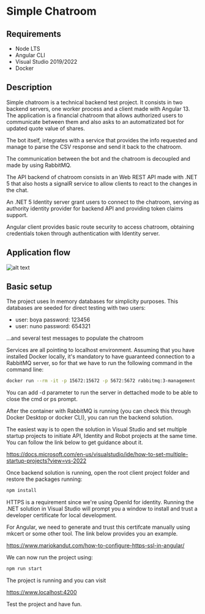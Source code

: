 # Simple Chatroom

## Requirements
- Node LTS
- Angular CLI
- Visual Studio 2019/2022
- Docker

## Description
Simple chatroom is a technical backend test project. It consists in two backend servers, one worker process and a client made with Angular 13.
The application is a financial chatroom that allows authorized users to communicate between them and also asks to an automatizated bot for updated quote value of shares.

The bot itself, integrates with a service that provides the info requested and manage to parse the CSV response and send it back to the chatroom.

The communication between the bot and the chatroom is decoupled and made by using RabbitMQ.

The API backend of chatroom consists in an Web REST API made with .NET 5 that also hosts a signalR service to allow clients to react to the changes in the chat. 

An .NET 5 Identity server grant users to connect to the chatroom, serving as authority identity provider for backend API and providing token claims support.

Angular client provides basic route security to access chatroom, obtaining credentials token through authentication with Identity server.

## Application flow

![alt text](https://i.ibb.co/bF6Pddz/simplified.png)

## Basic setup
The project uses In memory databases for simplicity purposes. This databases are seeded for direct testing with two users:
- user: boya password: 123456
- user: nuno password: 654321

...and several test messages to populate the chatroom

Services are all pointing to localhost environment. Assuming that you have installed Docker locally, it's mandatory to have guaranteed connection to a RabbitMQ server, so for that we have to run the following command in the command line:

```sh
docker run --rm -it -p 15672:15672 -p 5672:5672 rabbitmq:3-management
```
You can add -d parameter to run the server in dettached mode to be able to close the cmd or ps prompt.

After the container with RabbitMQ is running (you can check this through Docker Desktop or docker CLI), you can run the backend solution.

The easiest way is to open the solution in Visual Studio and set multiple startup projects to initiate API, Identity and Robot projects at the same time. You can follow the link below to get guidance about it.

https://docs.microsoft.com/en-us/visualstudio/ide/how-to-set-multiple-startup-projects?view=vs-2022

Once backend solution is running, open the root client project folder and restore the packages running:

```sh
npm install
```

HTTPS is a requirement since we're using OpenId for identity. Running the .NET solution in Visual Studio will prompt you a window to install and trust a developer certificate for local development.

For Angular, we need to generate and trust this certifcate manually using mkcert or some other tool. The link below provides you an example.

https://www.mariokandut.com/how-to-configure-https-ssl-in-angular/

We can now run the project using:

```sh
npm run start
```

The project is running and you can visit

https://www.localhost:4200

Test the project and have fun.
